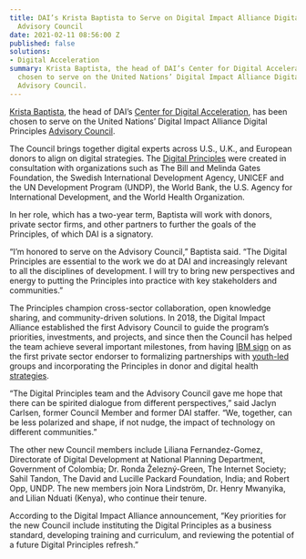 ```yaml
---
title: DAI’s Krista Baptista to Serve on Digital Impact Alliance Digital Principles
  Advisory Council
date: 2021-02-11 08:56:00 Z
published: false
solutions:
- Digital Acceleration
summary: Krista Baptista, the head of DAI’s Center for Digital Acceleration, has been
  chosen to serve on the United Nations’ Digital Impact Alliance Digital Principles
  Advisory Council.
---
```


[Krista Baptista](https://www.dai.com/who-we-are/our-team/krista-baptista), the head of DAI’s [Center for Digital Acceleration](https://www.dai.com/our-work/solutions/digital-acceleration), has been chosen to serve on the United Nations’ Digital Impact Alliance Digital Principles [Advisory Council](https://digitalprinciples.org/introducing-the-digital-principles-advisory-council-for-2021-2023/).

The Council brings together digital experts across U.S., U.K., and European donors to align on digital strategies. The [Digital Principles](https://digitalprinciples.org/principles/) were created in consultation with organizations such as The Bill and Melinda Gates Foundation, the Swedish International Development Agency, UNICEF and the UN Development Program (UNDP), the World Bank, the U.S. Agency for International Development, and the World Health Organization.

In her role, which has a two-year term, Baptista will work with donors, private sector firms, and other partners to further the goals of the Principles, of which DAI is a signatory.

“I’m honored to serve on the Advisory Council,” Baptista said. “The Digital Principles are essential to the work we do at DAI and increasingly relevant to all the disciplines of development. I will try to bring new perspectives and energy to putting the Principles into practice with key stakeholders and communities.”

The Principles champion cross-sector collaboration, open knowledge sharing, and community-driven solutions. In 2018, the Digital Impact Alliance established the first Advisory Council to guide the program’s priorities, investments, and projects, and since then the Council has helped the team achieve several important milestones, from having [IBM sign](https://digitalprinciples.org/ibm-endorses-the-digital-principles/) on as the first private sector endorser to formalizing partnerships with [youth-led](https://plancanada.ca/yet4h) groups and incorporating the  Principles in donor and digital health [strategies](https://www.usaid.gov/usaid-digital-strategy).

“The Digital Principles team and the Advisory Council gave me hope that there can be spirited dialogue from different perspectives,” said Jaclyn Carlsen, former Council Member and former DAI staffer. “We, together, can be less polarized and shape, if not nudge, the impact of technology on different communities.” 

The other new Council members include Liliana Fernandez-Gomez, Directorate of Digital Development at National Planning Department, Government of Colombia; Dr. Ronda Železný-Green, The Internet Society; Sahil Tandon, The David and Lucille Packard Foundation, India; and Robert Opp, UNDP. The new members join Nora Lindström, Dr. Henry Mwanyika, and Lilian Nduati (Kenya), who continue their tenure. 

According to the Digital Impact Alliance announcement, “Key priorities for the new Council include instituting the Digital Principles as a business standard, developing training and curriculum, and reviewing the potential of a future Digital Principles refresh.”